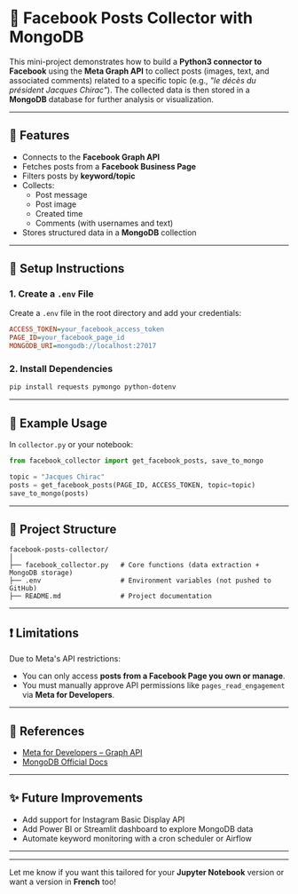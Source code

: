 # 📘 Facebook Posts Collector with MongoDB

This mini-project demonstrates how to build a **Python3 connector to Facebook** using the **Meta Graph API** to collect posts (images, text, and associated comments) related to a specific topic (e.g., *"le décès du président Jacques Chirac"*). The collected data is then stored in a **MongoDB** database for further analysis or visualization.

---

## 🚀 Features

- Connects to the **Facebook Graph API**
- Fetches posts from a **Facebook Business Page**
- Filters posts by **keyword/topic**
- Collects:
  - Post message
  - Post image
  - Created time
  - Comments (with usernames and text)
- Stores structured data in a **MongoDB** collection

---

## 🔧 Setup Instructions

### 1. Create a `.env` File

Create a `.env` file in the root directory and add your credentials:

```ini
ACCESS_TOKEN=your_facebook_access_token
PAGE_ID=your_facebook_page_id
MONGODB_URI=mongodb://localhost:27017
```

### 2. Install Dependencies

```bash
pip install requests pymongo python-dotenv
```

---

## 📜 Example Usage

In `collector.py` or your notebook:

```python
from facebook_collector import get_facebook_posts, save_to_mongo

topic = "Jacques Chirac"
posts = get_facebook_posts(PAGE_ID, ACCESS_TOKEN, topic=topic)
save_to_mongo(posts)
```

---

## 💾 Project Structure

```
facebook-posts-collector/
│
├── facebook_collector.py   # Core functions (data extraction + MongoDB storage)
├── .env                    # Environment variables (not pushed to GitHub)
├── README.md               # Project documentation
```

---

## ❗ Limitations

Due to Meta's API restrictions:

* You can only access **posts from a Facebook Page you own or manage**.
* You must manually approve API permissions like `pages_read_engagement` via **Meta for Developers**.

---

## 📘 References

* [Meta for Developers – Graph API](https://developers.facebook.com/docs/graph-api/)
* [MongoDB Official Docs](https://www.mongodb.com/docs/)

---

## ✨ Future Improvements

* Add support for Instagram Basic Display API
* Add Power BI or Streamlit dashboard to explore MongoDB data
* Automate keyword monitoring with a cron scheduler or Airflow

---



---

Let me know if you want this tailored for your **Jupyter Notebook** version or want a version in **French** too!
```
